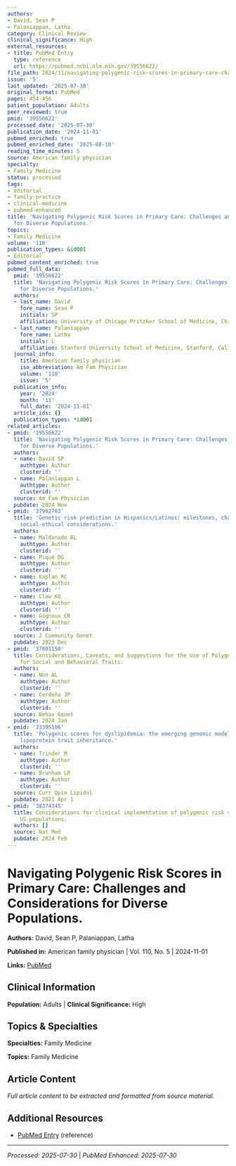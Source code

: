 ```yaml
---
authors:
- David, Sean P
- Palaniappan, Latha
category: Clinical Review
clinical_significance: High
external_resources:
- title: PubMed Entry
  type: reference
  url: https://pubmed.ncbi.nlm.nih.gov/39556622/
file_path: 2024/11/navigating-polygenic-risk-scores-in-primary-care-challenges.md
issue: '5'
last_updated: '2025-07-30'
original_format: PubMed
pages: 454-456
patient_population: Adults
peer_reviewed: true
pmid: '39556622'
processed_date: '2025-07-30'
publication_date: '2024-11-01'
pubmed_enriched: true
pubmed_enriched_date: '2025-08-10'
reading_time_minutes: 5
source: American family physician
specialty:
- Family Medicine
status: processed
tags:
- editorial
- family-practice
- clinical-medicine
- pubmed-enhanced
title: 'Navigating Polygenic Risk Scores in Primary Care: Challenges and Considerations
  for Diverse Populations.'
topics:
- Family Medicine
volume: '110'
publication_types: &id001
- Editorial
pubmed_content_enriched: true
pubmed_full_data:
  pmid: '39556622'
  title: 'Navigating Polygenic Risk Scores in Primary Care: Challenges and Considerations
    for Diverse Populations.'
  authors:
  - last_name: David
    fore_name: Sean P
    initials: SP
    affiliation: University of Chicago Pritzker School of Medicine, Chicago, Illinois.
  - last_name: Palaniappan
    fore_name: Latha
    initials: L
    affiliation: Stanford University School of Medicine, Stanford, California.
  journal_info:
    title: American family physician
    iso_abbreviation: Am Fam Physician
    volume: '110'
    issue: '5'
  publication_info:
    year: '2024'
    month: '11'
    full_date: '2024-11-01'
  article_ids: {}
  publication_types: *id001
related_articles:
- pmid: '39556622'
  title: 'Navigating Polygenic Risk Scores in Primary Care: Challenges and Considerations
    for Diverse Populations.'
  authors:
  - name: David SP
    authtype: Author
    clusterid: ''
  - name: Palaniappan L
    authtype: Author
    clusterid: ''
  source: Am Fam Physician
  pubdate: 2024 Nov
- pmid: '37962783'
  title: 'Genetic risk prediction in Hispanics/Latinos: milestones, challenges, and
    social-ethical considerations.'
  authors:
  - name: Maldonado BL
    authtype: Author
    clusterid: ''
  - name: Piqué DG
    authtype: Author
    clusterid: ''
  - name: Kaplan RC
    authtype: Author
    clusterid: ''
  - name: Claw KG
    authtype: Author
    clusterid: ''
  - name: Gignoux CR
    authtype: Author
    clusterid: ''
  source: J Community Genet
  pubdate: 2023 Dec
- pmid: '37801150'
  title: Considerations, Caveats, and Suggestions for the Use of Polygenic Scores
    for Social and Behavioral Traits.
  authors:
  - name: Non AL
    authtype: Author
    clusterid: ''
  - name: Cerdeña JP
    authtype: Author
    clusterid: ''
  source: Behav Genet
  pubdate: 2024 Jan
- pmid: '33395106'
  title: 'Polygenic scores for dyslipidemia: the emerging genomic model of plasma
    lipoprotein trait inheritance.'
  authors:
  - name: Trinder M
    authtype: Author
    clusterid: ''
  - name: Brunham LR
    authtype: Author
    clusterid: ''
  source: Curr Opin Lipidol
  pubdate: 2021 Apr 1
- pmid: '38374345'
  title: Considerations for clinical implementation of polygenic risk scores in diverse
    US populations.
  authors: []
  source: Nat Med
  pubdate: 2024 Feb
---
```


# Navigating Polygenic Risk Scores in Primary Care: Challenges and Considerations for Diverse Populations.

**Authors:** David, Sean P, Palaniappan, Latha

**Published in:** American family physician | Vol. 110, No. 5 | 2024-11-01

**Links:** [PubMed](https://pubmed.ncbi.nlm.nih.gov/39556622/)

## Clinical Information

**Population:** Adults | **Clinical Significance:** High

## Topics & Specialties

**Specialties:** Family Medicine

**Topics:** Family Medicine

## Article Content

*Full article content to be extracted and formatted from source material.*

## Additional Resources

- [PubMed Entry](https://pubmed.ncbi.nlm.nih.gov/39556622/) (reference)

---

*Processed: 2025-07-30* | *PubMed Enhanced: 2025-07-30*
